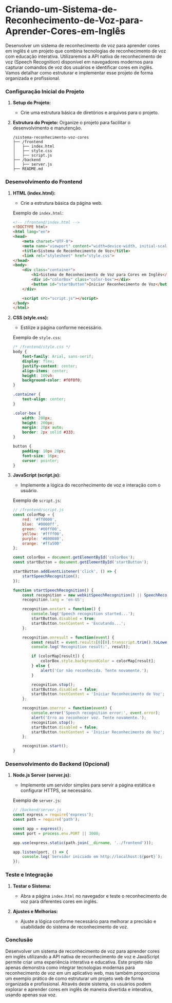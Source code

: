 # Criando-um-Sistema-de-Reconhecimento-de-Voz-para-Aprender-Cores-em-Inglês

Desenvolver um sistema de reconhecimento de voz para aprender cores em inglês é um projeto que combina tecnologias de reconhecimento de voz com educação interativa. Utilizaremos a API nativa de reconhecimento de voz (Speech Recognition) disponível em navegadores modernos para capturar comandos de voz dos usuários e identificar cores em inglês. Vamos detalhar como estruturar e implementar esse projeto de forma organizada e profissional.

### Configuração Inicial do Projeto

1. **Setup do Projeto:**
   - Crie uma estrutura básica de diretórios e arquivos para o projeto.

2. **Estrutura do Projeto:**
   Organize o projeto para facilitar o desenvolvimento e manutenção.
   ```
   /sistema-reconhecimento-voz-cores
   ├── /frontend
   │   ├── index.html
   │   ├── style.css
   │   ├── script.js
   ├── /backend
   │   ├── server.js
   ├── README.md
   ```

### Desenvolvimento do Frontend

1. **HTML (index.html):**
   - Crie a estrutura básica da página web.

   Exemplo de `index.html`:
   ```html
   <!-- /frontend/index.html -->
   <!DOCTYPE html>
   <html lang="en">
   <head>
       <meta charset="UTF-8">
       <meta name="viewport" content="width=device-width, initial-scale=1.0">
       <title>Sistema de Reconhecimento de Voz</title>
       <link rel="stylesheet" href="style.css">
   </head>
   <body>
       <div class="container">
           <h1>Sistema de Reconhecimento de Voz para Cores em Inglês</h1>
           <div id="colorBox" class="color-box"></div>
           <button id="startButton">Iniciar Reconhecimento de Voz</button>
       </div>

       <script src="script.js"></script>
   </body>
   </html>
   ```

2. **CSS (style.css):**
   - Estilize a página conforme necessário.

   Exemplo de `style.css`:
   ```css
   /* /frontend/style.css */
   body {
       font-family: Arial, sans-serif;
       display: flex;
       justify-content: center;
       align-items: center;
       height: 100vh;
       background-color: #f0f0f0;
   }

   .container {
       text-align: center;
   }

   .color-box {
       width: 200px;
       height: 200px;
       margin: 20px auto;
       border: 2px solid #333;
   }

   button {
       padding: 10px 20px;
       font-size: 16px;
       cursor: pointer;
   }
   ```

3. **JavaScript (script.js):**
   - Implemente a lógica do reconhecimento de voz e interação com o usuário.

   Exemplo de `script.js`:
   ```javascript
   // /frontend/script.js
   const colorMap = {
       red: '#ff0000',
       blue: '#0000ff',
       green: '#00ff00',
       yellow: '#ffff00',
       purple: '#800080',
       orange: '#ffa500'
   };

   const colorBox = document.getElementById('colorBox');
   const startButton = document.getElementById('startButton');

   startButton.addEventListener('click', () => {
       startSpeechRecognition();
   });

   function startSpeechRecognition() {
       const recognition = new webkitSpeechRecognition() || SpeechRecognition();
       recognition.lang = 'en-US';

       recognition.onstart = function() {
           console.log('Speech recognition started...');
           startButton.disabled = true;
           startButton.textContent = 'Escutando...';
       };

       recognition.onresult = function(event) {
           const result = event.results[0][0].transcript.trim().toLowerCase();
           console.log('Recognition result:', result);

           if (colorMap[result]) {
               colorBox.style.backgroundColor = colorMap[result];
           } else {
               alert('Cor não reconhecida. Tente novamente.');
           }

           recognition.stop();
           startButton.disabled = false;
           startButton.textContent = 'Iniciar Reconhecimento de Voz';
       };

       recognition.onerror = function(event) {
           console.error('Speech recognition error:', event.error);
           alert('Erro ao reconhecer voz. Tente novamente.');
           recognition.stop();
           startButton.disabled = false;
           startButton.textContent = 'Iniciar Reconhecimento de Voz';
       };

       recognition.start();
   }
   ```

### Desenvolvimento do Backend (Opcional)

1. **Node.js Server (server.js):**
   - Implemente um servidor simples para servir a página estática e configurar HTTPS, se necessário.

   Exemplo de `server.js`:
   ```javascript
   // /backend/server.js
   const express = require('express');
   const path = require('path');

   const app = express();
   const port = process.env.PORT || 3000;

   app.use(express.static(path.join(__dirname, '../frontend')));

   app.listen(port, () => {
       console.log(`Servidor iniciado em http://localhost:${port}`);
   });
   ```

### Teste e Integração

1. **Testar o Sistema:**
   - Abra a página `index.html` no navegador e teste o reconhecimento de voz para diferentes cores em inglês.

2. **Ajustes e Melhorias:**
   - Ajuste a lógica conforme necessário para melhorar a precisão e usabilidade do sistema de reconhecimento de voz.

### Conclusão

Desenvolver um sistema de reconhecimento de voz para aprender cores em inglês utilizando a API nativa de reconhecimento de voz e JavaScript permite criar uma experiência interativa e educativa. Este projeto não apenas demonstra como integrar tecnologias modernas para reconhecimento de voz em um aplicativo web, mas também proporciona um exemplo prático de como estruturar um projeto web de forma organizada e profissional. Através deste sistema, os usuários podem explorar e aprender cores em inglês de maneira divertida e interativa, usando apenas sua voz.
